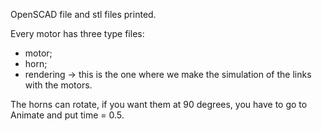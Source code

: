 OpenSCAD file and stl files printed. 

Every motor has three type files:
- motor;
- horn;
- rendering -> this is the one where we make the simulation of the links with the motors.

The horns can rotate, if you want them at 90 degrees, you have to go to Animate and put time = 0.5.